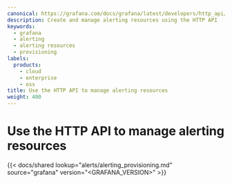 ```yaml
---
canonical: https://grafana.com/docs/grafana/latest/developers/http_api/alerting_provisioning/
description: Create and manage alerting resources using the HTTP API
keywords:
  - grafana
  - alerting
  - alerting resources
  - provisioning
labels:
  products:
    - cloud
    - enterprise
    - oss
title: Use the HTTP API to manage alerting resources
weight: 400
---
```


# Use the HTTP API to manage alerting resources

{{< docs/shared lookup="alerts/alerting_provisioning.md" source="grafana" version="<GRAFANA_VERSION>" >}}
